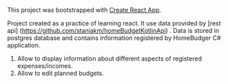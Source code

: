 This project was bootstrapped with [Create React App](https://github.com/facebook/create-react-app).

Project created as a practice of learning react.
It use data provided by [rest api] (https://github.com/staniakm/homeBudgetKotlinApi) . Data is stored in postgres database and contains information registered by HomeBudger C# application. 

1. Allow to display information about different aspects of registered expenses/incomes.
2. Allow to edit planned budgets.
